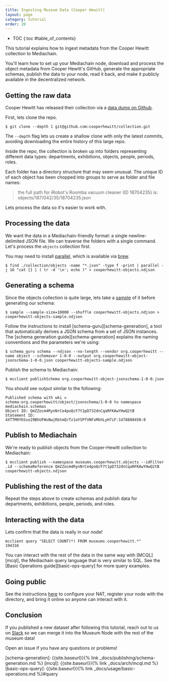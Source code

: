 ```yaml
---
title: Ingesting Museum Data (Cooper Hewitt)
layout: page
category: tutorial
order: 20
---
```


* TOC
{:toc #table_of_contents}

This tutorial explains how to ingest metadata from the Cooper Hewitt collection to Mediachain.

You'll learn how to set up your Mediachain node, download and process the object metadata from Cooper Hewitt's GitHub, generate the appropriate schemas, publish the data to your node, read it back, and make it publicly available in the decentralized network.

## Getting the raw data
Cooper Hewitt has released their collection via a [data dump on Github](https://github.com/cooperhewitt/collection).

First, lets clone the repo.

```
$ git clone --depth 1 git@github.com:cooperhewitt/collection.git
```

The `--depth` flag lets us create a shallow clone with only the latest commits, avoiding downloading the entire history of this large repo.

Inside the repo, the collection is broken up into folders representing different data types: departments, exhibitions, objects, people, periods, roles.

Each folder has a directory structure that may seem unusual. The unique ID of each object has been chopped into groups to serve as folder and file names:

> the full path for iRobot's Roomba vacuum cleaner (ID 18704235) is: objects/187/042/35/18704235.json

Lets process the data so it's easier to work with.

## Processing the data
We want the data in a Mediachain-friendly format: a single newline-delimited JSON file. We can traverse the folders with a single command. Let's process the `objects` collection first.

You may need to install [parallel](https://www.gnu.org/software/parallel/), which is available via [brew](http://brewformulas.org/Parallel).

```
$ find ./collection/objects -name "*.json" -type f -print | parallel -j 16 "cat {} | ( tr -d '\n'; echo )" > cooperhewitt-objects.ndjson
```

## Generating a schema
Since the objects collection is quite large, lets take a [sample](https://github.com/alexpreynolds/sample) of it before generating our schema:

```
$ sample --sample-size=10000 --shuffle cooperhewitt-objects.ndjson > cooperhewitt-objects-sample.ndjson
```

Follow the instructions to install [schema-guru][schema-generation], a tool that automatically derives a JSON schema from a set of JSON instances. The [schema generation guide][schema-generation] explains the naming conventions and the parameters we're using:

```
$ schema_guru schema --ndjson --no-length --vendor org.cooperhewitt --name object --schemaver 1-0-0 --output org.cooperhewitt-object-jsonschema-1-0-0.json cooperhewitt-objects-sample.ndjson
```

Publish the schema to Mediachain:

```
$ mcclient publishSchema org.cooperhewitt-object-jsonschema-1-0-0.json
```

You should see output similar to the following:

```
Published schema with wki = schema:org.cooperhewitt/object/jsonschema/1-0-0 to namespace mediachain.schemas
Object ID: QmZZocm4RynNrCe4poQcF7t1pD732dnCqaRFKAwYHwQ2tB
Statement ID: 4XTTM9Y6Sso29BhUFWsNwjRbtmQrTz1oYSPfVNFxMkhLyH7iF:1478808450:0
```

## Publish to Mediachain
We're ready to publish objects from the Cooper-Hewitt collection to Mediachain:

```
$ mcclient publish --namespace museums.cooperhewitt.objects --idFilter .id --schemaReference QmZZocm4RynNrCe4poQcF7t1pD732dnCqaRFKAwYHwQ2tB cooperhewitt-objects.ndjson
```

## Publishing the rest of the data
Repeat the steps above to create schemas and publish data for departments, exhibitions, people, periods, and roles.

## Interacting with the data
Lets confirm that the data is really in our node!

```
mcclient query "SELECT COUNT(*) FROM museums.cooperhewitt.*"
194316
```

You can interact with the rest of the data in the same way with [MCQL][mcql], the Mediachain query language that is very similar to SQL. See the [Basic Operations guide][basic-ops-query] for more query examples.

## Going public
See the instructions [here](https://github.com/mediachain/concat#going-public) to configure your NAT, register your node with the directory, and bring it online so anyone can interact with it.

## Conclusion
If you published a new dataset after following this tutorial, reach out to us on [Slack](http://slack.mediachain.io) so we can merge it into the Museum Node with the rest of the museum data!

Open an issue if you have any questions or problems!

[schema-generation]: {{site.baseurl}}{% link _docs/publishing/schema-generation.md %}
[mcql]: {{site.baseurl}}{% link _docs/arch/mcql.md %}
[basic-ops-query]: {{site.baseurl}}{% link _docs/usage/basic-operations.md %}#query
